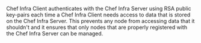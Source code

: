 Chef Infra Client authenticates with the Chef Infra Server using RSA
public key-pairs each time a Chef Infra Client needs access to data that
is stored on the Chef Infra Server. This prevents any node from
accessing data that it shouldn't and it ensures that only nodes that are
properly registered with the Chef Infra Server can be managed.